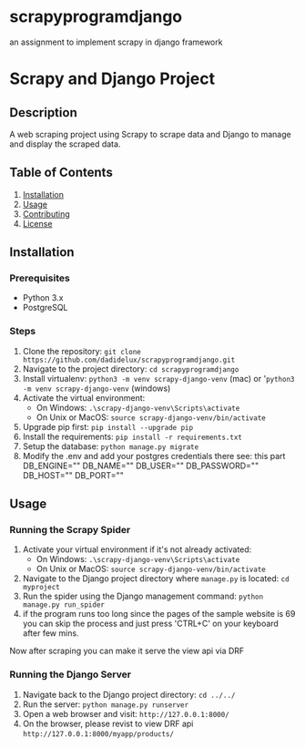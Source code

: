 # scrapyprogramdjango
an assignment to implement scrapy in django framework

# Scrapy and Django Project

## Description
A web scraping project using Scrapy to scrape data and Django to manage and display the scraped data.

## Table of Contents
1. [Installation](#installation)
2. [Usage](#usage)
3. [Contributing](#contributing)
4. [License](#license)

## Installation

### Prerequisites
- Python 3.x
- PostgreSQL

### Steps
1. Clone the repository: `git clone https://github.com/dadidelux/scrapyprogramdjango.git`
2. Navigate to the project directory: `cd scrapyprogramdjango`
3. Install virtualenv: `python3 -m venv scrapy-django-venv` (mac) or '`python3 -m venv scrapy-django-venv` (windows)
4. Activate the virtual environment: 
   - On Windows: `.\scrapy-django-venv\Scripts\activate`
   - On Unix or MacOS: `source scrapy-django-venv/bin/activate`
5. Upgrade pip first: `pip install --upgrade pip`
6. Install the requirements: `pip install -r requirements.txt`
7. Setup the database: `python manage.py migrate`
8. Modify the .env and add your postgres credentials there see: this part 
      DB_ENGINE=""
      DB_NAME=""
      DB_USER=""
      DB_PASSWORD=""
      DB_HOST=""
      DB_PORT=""


## Usage

### Running the Scrapy Spider
1. Activate your virtual environment if it's not already activated:
   - On Windows: `.\scrapy-django-venv\Scripts\activate`
   - On Unix or MacOS: `source scrapy-django-venv/bin/activate`
2. Navigate to the Django project directory where `manage.py` is located: `cd myproject`
3. Run the spider using the Django management command: `python manage.py run_spider`
4. if the program runs too long since the pages of the sample website is 69 you can skip the process and just press 'CTRL+C' on your keyboard after few mins.

Now after scraping you can make it serve the view api via DRF


### Running the Django Server
1. Navigate back to the Django project directory: `cd ../../`
2. Run the server: `python manage.py runserver`
3. Open a web browser and visit: `http://127.0.0.1:8000/`
4. On the browser, please revist to view DRF api `http://127.0.0.1:8000/myapp/products/`
